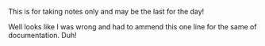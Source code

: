 This is for taking notes only and may be the last for the day!

Well looks like I was wrong and had to ammend this one line for the same of documentation. Duh!
